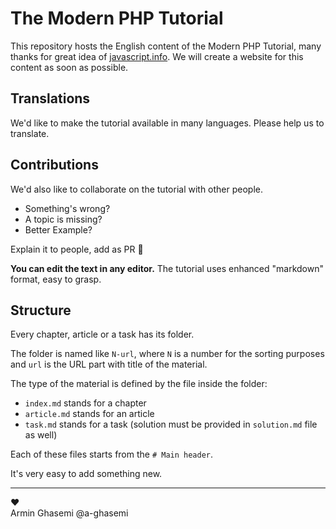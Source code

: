 # The Modern PHP Tutorial

This repository hosts the English content of the Modern PHP Tutorial, many thanks for great idea of [javascript.info](https://javascript.info). We will create a website for this content as soon as possible.

## Translations

We'd like to make the tutorial available in many languages. Please help us to translate.

<!-- See <https://php.info/translate> for the details. -->

## Contributions

We'd also like to collaborate on the tutorial with other people.

* Something's wrong? 
* A topic is missing? 
* Better Example?

Explain it to people, add as PR 👏

**You can edit the text in any editor.** The tutorial uses enhanced "markdown" format, easy to grasp. 
<!-- And if you want to see how it looks on-site, there's a server to run the tutorial locally at <https://github.com/javascript-tutorial/server>.   -->

<!-- The list of contributors is available at <https://javascript.info/about#contributors>. -->

## Structure

Every chapter, article or a task has its folder.

The folder is named like `N-url`, where `N` is a number for the sorting purposes and `url` is the URL part with title of the material.

The type of the material is defined by the file inside the folder:

  - `index.md` stands for a chapter
  - `article.md` stands for an article
  - `task.md` stands for a task (solution must be provided in `solution.md` file as well)

Each of these files starts from the `# Main header`.

It's very easy to add something new.

---
♥  
Armin Ghasemi @a-ghasemi